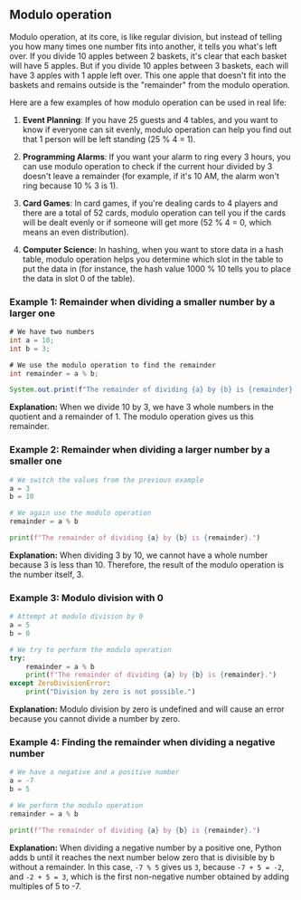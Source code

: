 ## Modulo operation

Modulo operation, at its core, is like regular division, but instead of telling you how many times one number fits into another, it tells you what's left over. If you divide 10 apples between 2 baskets, it's clear that each basket will have 5 apples. But if you divide 10 apples between 3 baskets, each will have 3 apples with 1 apple left over. This one apple that doesn't fit into the baskets and remains outside is the "remainder" from the modulo operation.

Here are a few examples of how modulo operation can be used in real life:

1. **Event Planning**: If you have 25 guests and 4 tables, and you want to know if everyone can sit evenly, modulo operation can help you find out that 1 person will be left standing (25 % 4 = 1).

2. **Programming Alarms**: If you want your alarm to ring every 3 hours, you can use modulo operation to check if the current hour divided by 3 doesn't leave a remainder (for example, if it's 10 AM, the alarm won't ring because 10 % 3 is 1).

3. **Card Games**: In card games, if you're dealing cards to 4 players and there are a total of 52 cards, modulo operation can tell you if the cards will be dealt evenly or if someone will get more (52 % 4 = 0, which means an even distribution).

4. **Computer Science**: In hashing, when you want to store data in a hash table, modulo operation helps you determine which slot in the table to put the data in (for instance, the hash value 1000 % 10 tells you to place the data in slot 0 of the table).

### Example 1: Remainder when dividing a smaller number by a larger one

```java
# We have two numbers
int a = 10;
int b = 3;

# We use the modulo operation to find the remainder
int remainder = a % b;

System.out.print(f"The remainder of dividing {a} by {b} is {remainder}.");
```
**Explanation:** When we divide 10 by 3, we have 3 whole numbers in the quotient and a remainder of 1. The modulo operation gives us this remainder.

### Example 2: Remainder when dividing a larger number by a smaller one

```python
# We switch the values from the previous example
a = 3
b = 10

# We again use the modulo operation
remainder = a % b

print(f"The remainder of dividing {a} by {b} is {remainder}.")
```
**Explanation:** When dividing 3 by 10, we cannot have a whole number because 3 is less than 10. Therefore, the result of the modulo operation is the number itself, 3.

### Example 3: Modulo division with 0

```python
# Attempt at modulo division by 0
a = 5
b = 0

# We try to perform the modulo operation
try:
    remainder = a % b
    print(f"The remainder of dividing {a} by {b} is {remainder}.")
except ZeroDivisionError:
    print("Division by zero is not possible.")
```
**Explanation:** Modulo division by zero is undefined and will cause an error because you cannot divide a number by zero.

### Example 4: Finding the remainder when dividing a negative number

```python
# We have a negative and a positive number
a = -7
b = 5

# We perform the modulo operation
remainder = a % b

print(f"The remainder of dividing {a} by {b} is {remainder}.")
```
**Explanation:** When dividing a negative number by a positive one, Python adds b until it reaches the next number below zero that is divisible by b without a remainder. In this case, `-7 % 5` gives us `3`, because `-7 + 5 = -2`, and `-2 + 5 = 3`, which is the first non-negative number obtained by adding multiples of 5 to -7.